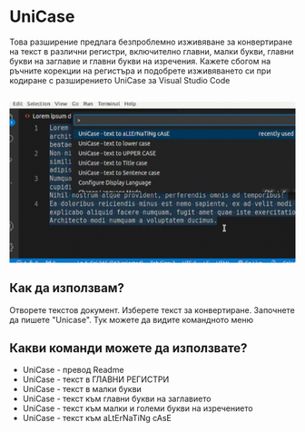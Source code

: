 # UniCase

Това разширение предлага безпроблемно изживяване за конвертиране на текст в различни регистри, включително главни, малки букви, главни букви на заглавие и главни букви на изречения. Кажете сбогом на ръчните корекции на регистъра и подобрете изживяването си при кодиране с разширението UniCase за Visual Studio Code

##

[![Vscode разширение](/translations/demo.gif 'Демо на Vscode разширение')](https://learnwithyan.com)

## Как да използвам?

Отворете текстов документ. Изберете текст за конвертиране. Започнете да пишете "Unicase". Тук можете да видите командното меню

## Какви команди можете да използвате?

- UniCase - превод Readme
- UniCase - текст в ГЛАВНИ РЕГИСТРИ
- UniCase - текст в малки букви
- UniCase - текст към главни букви на заглавието
- UniCase - текст към малки и големи букви на изречението
- UniCase - текст към aLtErNaTiNg cAsE

#
